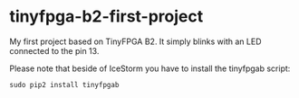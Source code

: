# tinyfpga-b2-first-project

My first project based on TinyFPGA B2. It simply blinks with an LED connected to
the pin 13.

Please note that beside of IceStorm you have to install the tinyfpgab script:

```
sudo pip2 install tinyfpgab
```
